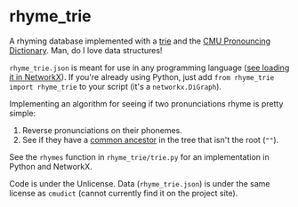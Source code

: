 # rhyme_trie

A rhyming database implemented with a [trie](https://en.wikipedia.org/wiki/Trie) and the
[CMU Pronouncing Dictionary](http://www.speech.cs.cmu.edu/cgi-bin/cmudict).
Man, do I love data structures!

`rhyme_trie.json` is meant for use in any programming language ([see loading it in NetworkX](https://networkx.org/documentation/stable/reference/readwrite/generated/networkx.readwrite.json_graph.tree_graph.html#networkx.readwrite.json_graph.tree_graph)).
If you're already using Python, just add `from rhyme_trie import rhyme_trie` to your script (it's a `networkx.DiGraph`).

Implementing an algorithm for seeing if two pronunciations rhyme is pretty simple:

1. Reverse pronunciations on their phonemes.
2. See if they have a [common ancestor](https://en.wikipedia.org/wiki/Lowest_common_ancestor) in the tree that
isn't the root (`""`).

See the `rhymes` function in `rhyme_trie/trie.py` for an implementation in Python and NetworkX.

Code is under the Unlicense.
Data (`rhyme_trie.json`) is under the same license as `cmudict` (cannot currently find it on the project site).
